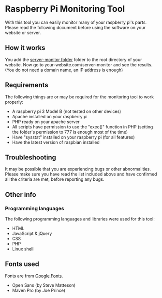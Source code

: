 # Raspberry Pi Monitoring Tool

With this tool you can easily monitor many of your raspberry pi's parts. Please
read the following document before using the software on your website or server.

## How it works
You add the [server-monitor folder](../master/server-monitor/) folder to the root directory of
your website. Now go to your-website.com/server-monitor and see the results.
(You do not need a domain name, an IP address is enough)

## Requirements
The following things are or may be required for the monitoring tool to work properly:
* A raspberry pi 3 Model B (not tested on other devices)
* Apache installed on your raspberry pi
* PHP ready on your apache server
* All scripts have permission to use the "exec()" function in PHP (setting the folder's
permission to 777 is enough most of the time)
* Have "sysstat" installed on your raspberry pi (for all features)
* Have the latest version of raspbian installed

## Troubleshooting
It may be possible that you are experiencing bugs or other abnormalities. Please
make sure you have read the list included above and have confirmed all the
criteria are met, before reporting any bugs.

## Other info
### Programming languages
The following programming languages and libraries were used for this tool:
* HTML
* JavaScript & jQuery
* CSS
* PHP
* Linux shell

## Fonts used
Fonts are from [Google Fonts](https://fonts.google.com/).
* Open Sans (by Steve Matteson)
* Maven Pro (by Joe Prince)
